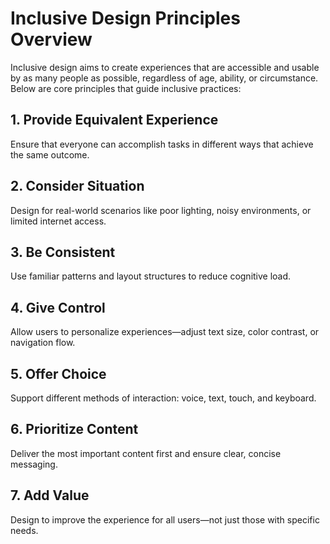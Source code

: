 # Inclusive Design Principles Overview

Inclusive design aims to create experiences that are accessible and usable by as many people as possible, regardless of age, ability, or circumstance. Below are core principles that guide inclusive practices:

## 1. Provide Equivalent Experience
Ensure that everyone can accomplish tasks in different ways that achieve the same outcome.

## 2. Consider Situation
Design for real-world scenarios like poor lighting, noisy environments, or limited internet access.

## 3. Be Consistent
Use familiar patterns and layout structures to reduce cognitive load.

## 4. Give Control
Allow users to personalize experiences—adjust text size, color contrast, or navigation flow.

## 5. Offer Choice
Support different methods of interaction: voice, text, touch, and keyboard.

## 6. Prioritize Content
Deliver the most important content first and ensure clear, concise messaging.

## 7. Add Value
Design to improve the experience for all users—not just those with specific needs.